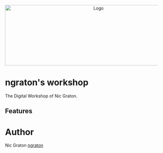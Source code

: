 

<div align="center"  style="margin-bottom:30px">
    <img src="static/logos/logo.png" alt="Logo" width='600px' height='200px'/>
</div>

# ngraton's workshop

The Digital Workshop of Nic Graton.

## Features

# Author

Nic Graton [ngraton](https://ngraton.dev)
